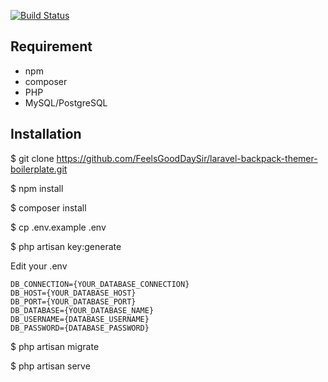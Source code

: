 [![Build Status](https://travis-ci.com/FeelsGoodDaySir/laravel-socialite-backpack-themer-boilerplate.svg?branch=main)](https://travis-ci.com/FeelsGoodDaySir/laravel-socialite-backpack-themer-boilerplate)

## Requirement
- npm
- composer
- PHP
- MySQL/PostgreSQL

## Installation

$ git clone https://github.com/FeelsGoodDaySir/laravel-backpack-themer-boilerplate.git

$ npm install

$ composer install

$ cp .env.example .env

$ php artisan key:generate

Edit your .env

```
DB_CONNECTION={YOUR_DATABASE_CONNECTION}
DB_HOST={YOUR_DATABASE_HOST}
DB_PORT={YOUR_DATABASE_PORT}
DB_DATABASE={YOUR_DATABASE_NAME}
DB_USERNAME={DATABASE_USERNAME}
DB_PASSWORD={DATABASE_PASSWORD}
```

$ php artisan migrate

$ php artisan serve
